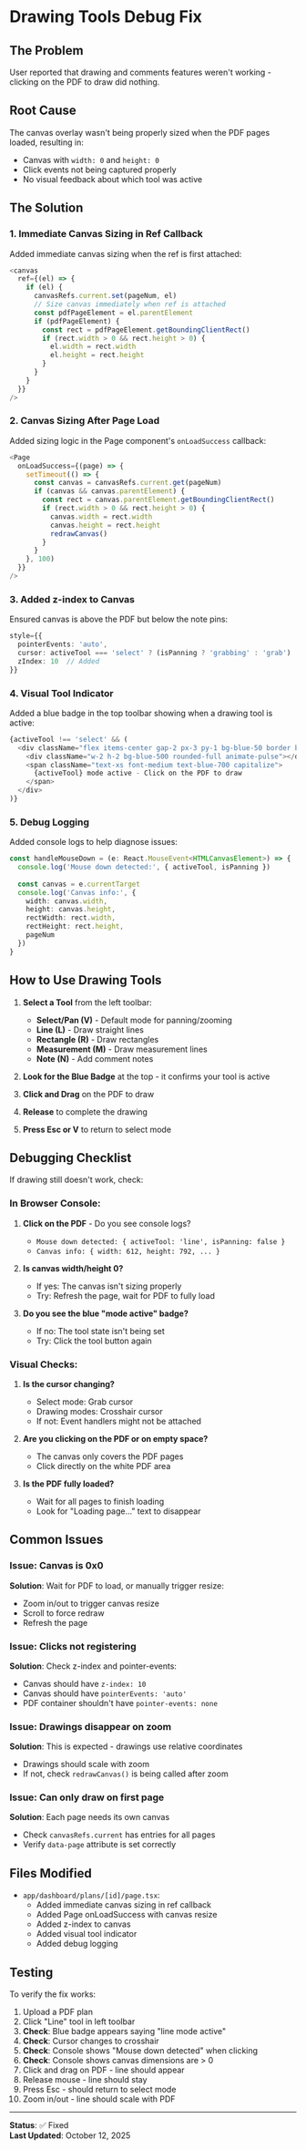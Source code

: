 # Drawing Tools Debug Fix

## The Problem

User reported that drawing and comments features weren't working - clicking on the PDF to draw did nothing.

## Root Cause

The canvas overlay wasn't being properly sized when the PDF pages loaded, resulting in:
- Canvas with `width: 0` and `height: 0`
- Click events not being captured properly
- No visual feedback about which tool was active

## The Solution

### 1. **Immediate Canvas Sizing in Ref Callback**

Added immediate canvas sizing when the ref is first attached:

```typescript
<canvas
  ref={(el) => {
    if (el) {
      canvasRefs.current.set(pageNum, el)
      // Size canvas immediately when ref is attached
      const pdfPageElement = el.parentElement
      if (pdfPageElement) {
        const rect = pdfPageElement.getBoundingClientRect()
        if (rect.width > 0 && rect.height > 0) {
          el.width = rect.width
          el.height = rect.height
        }
      }
    }
  }}
/>
```

### 2. **Canvas Sizing After Page Load**

Added sizing logic in the Page component's `onLoadSuccess` callback:

```typescript
<Page
  onLoadSuccess={(page) => {
    setTimeout(() => {
      const canvas = canvasRefs.current.get(pageNum)
      if (canvas && canvas.parentElement) {
        const rect = canvas.parentElement.getBoundingClientRect()
        if (rect.width > 0 && rect.height > 0) {
          canvas.width = rect.width
          canvas.height = rect.height
          redrawCanvas()
        }
      }
    }, 100)
  }}
/>
```

### 3. **Added z-index to Canvas**

Ensured canvas is above the PDF but below the note pins:

```typescript
style={{
  pointerEvents: 'auto',
  cursor: activeTool === 'select' ? (isPanning ? 'grabbing' : 'grab') : 'crosshair',
  zIndex: 10  // Added
}}
```

### 4. **Visual Tool Indicator**

Added a blue badge in the top toolbar showing when a drawing tool is active:

```typescript
{activeTool !== 'select' && (
  <div className="flex items-center gap-2 px-3 py-1 bg-blue-50 border border-blue-200 rounded-md">
    <div className="w-2 h-2 bg-blue-500 rounded-full animate-pulse"></div>
    <span className="text-xs font-medium text-blue-700 capitalize">
      {activeTool} mode active - Click on the PDF to draw
    </span>
  </div>
)}
```

### 5. **Debug Logging**

Added console logs to help diagnose issues:

```typescript
const handleMouseDown = (e: React.MouseEvent<HTMLCanvasElement>) => {
  console.log('Mouse down detected:', { activeTool, isPanning })
  
  const canvas = e.currentTarget
  console.log('Canvas info:', { 
    width: canvas.width, 
    height: canvas.height,
    rectWidth: rect.width,
    rectHeight: rect.height,
    pageNum 
  })
}
```

## How to Use Drawing Tools

1. **Select a Tool** from the left toolbar:
   - **Select/Pan (V)** - Default mode for panning/zooming
   - **Line (L)** - Draw straight lines
   - **Rectangle (R)** - Draw rectangles
   - **Measurement (M)** - Draw measurement lines
   - **Note (N)** - Add comment notes

2. **Look for the Blue Badge** at the top - it confirms your tool is active

3. **Click and Drag** on the PDF to draw

4. **Release** to complete the drawing

5. **Press Esc or V** to return to select mode

## Debugging Checklist

If drawing still doesn't work, check:

### In Browser Console:
1. **Click on the PDF** - Do you see console logs?
   - `Mouse down detected: { activeTool: 'line', isPanning: false }`
   - `Canvas info: { width: 612, height: 792, ... }`

2. **Is canvas width/height 0?**
   - If yes: The canvas isn't sizing properly
   - Try: Refresh the page, wait for PDF to fully load

3. **Do you see the blue "mode active" badge?**
   - If no: The tool state isn't being set
   - Try: Click the tool button again

### Visual Checks:
1. **Is the cursor changing?**
   - Select mode: Grab cursor
   - Drawing modes: Crosshair cursor
   - If not: Event handlers might not be attached

2. **Are you clicking on the PDF or on empty space?**
   - The canvas only covers the PDF pages
   - Click directly on the white PDF area

3. **Is the PDF fully loaded?**
   - Wait for all pages to finish loading
   - Look for "Loading page..." text to disappear

## Common Issues

### Issue: Canvas is 0x0
**Solution**: Wait for PDF to load, or manually trigger resize:
- Zoom in/out to trigger canvas resize
- Scroll to force redraw
- Refresh the page

### Issue: Clicks not registering
**Solution**: Check z-index and pointer-events:
- Canvas should have `z-index: 10`
- Canvas should have `pointerEvents: 'auto'`
- PDF container shouldn't have `pointer-events: none`

### Issue: Drawings disappear on zoom
**Solution**: This is expected - drawings use relative coordinates
- Drawings should scale with zoom
- If not, check `redrawCanvas()` is being called after zoom

### Issue: Can only draw on first page
**Solution**: Each page needs its own canvas
- Check `canvasRefs.current` has entries for all pages
- Verify `data-page` attribute is set correctly

## Files Modified

- `app/dashboard/plans/[id]/page.tsx`:
  - Added immediate canvas sizing in ref callback
  - Added Page onLoadSuccess with canvas resize
  - Added z-index to canvas
  - Added visual tool indicator
  - Added debug logging

## Testing

To verify the fix works:

1. Upload a PDF plan
2. Click "Line" tool in left toolbar
3. **Check**: Blue badge appears saying "line mode active"
4. **Check**: Cursor changes to crosshair
5. **Check**: Console shows "Mouse down detected" when clicking
6. **Check**: Console shows canvas dimensions are > 0
7. Click and drag on PDF - line should appear
8. Release mouse - line should stay
9. Press Esc - should return to select mode
10. Zoom in/out - line should scale with PDF

---

**Status**: ✅ Fixed  
**Last Updated**: October 12, 2025


